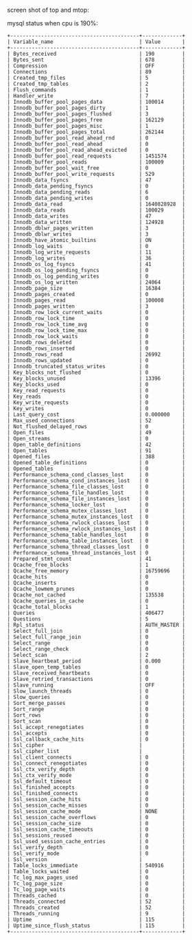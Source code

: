 
screen shot of top and mtop:


mysql status when cpu is 190%:

    +------------------------------------------+-------------+
    | Variable_name                            | Value       |
    +------------------------------------------+-------------+
    | Bytes_received                           | 190         |
    | Bytes_sent                               | 678         |
    | Compression                              | OFF         |
    | Connections                              | 89          |
    | Created_tmp_files                        | 5           |
    | Created_tmp_tables                       | 2           |
    | Flush_commands                           | 1           |
    | Handler_write                            | 7           |
    | Innodb_buffer_pool_pages_data            | 100014      |
    | Innodb_buffer_pool_pages_dirty           | 1           |
    | Innodb_buffer_pool_pages_flushed         | 3           |
    | Innodb_buffer_pool_pages_free            | 162129      |
    | Innodb_buffer_pool_pages_misc            | 1           |
    | Innodb_buffer_pool_pages_total           | 262144      |
    | Innodb_buffer_pool_read_ahead_rnd        | 0           |
    | Innodb_buffer_pool_read_ahead            | 0           |
    | Innodb_buffer_pool_read_ahead_evicted    | 0           |
    | Innodb_buffer_pool_read_requests         | 1451574     |
    | Innodb_buffer_pool_reads                 | 100009      |
    | Innodb_buffer_pool_wait_free             | 0           |
    | Innodb_buffer_pool_write_requests        | 529         |
    | Innodb_data_fsyncs                       | 47          |
    | Innodb_data_pending_fsyncs               | 0           |
    | Innodb_data_pending_reads                | 6           |
    | Innodb_data_pending_writes               | 0           |
    | Innodb_data_read                         | 1640828928  |
    | Innodb_data_reads                        | 100029      |
    | Innodb_data_writes                       | 47          |
    | Innodb_data_written                      | 124928      |
    | Innodb_dblwr_pages_written               | 3           |
    | Innodb_dblwr_writes                      | 3           |
    | Innodb_have_atomic_builtins              | ON          |
    | Innodb_log_waits                         | 0           |
    | Innodb_log_write_requests                | 11          |
    | Innodb_log_writes                        | 36          |
    | Innodb_os_log_fsyncs                     | 41          |
    | Innodb_os_log_pending_fsyncs             | 0           |
    | Innodb_os_log_pending_writes             | 0           |
    | Innodb_os_log_written                    | 24064       |
    | Innodb_page_size                         | 16384       |
    | Innodb_pages_created                     | 0           |
    | Innodb_pages_read                        | 100008      |
    | Innodb_pages_written                     | 3           |
    | Innodb_row_lock_current_waits            | 0           |
    | Innodb_row_lock_time                     | 0           |
    | Innodb_row_lock_time_avg                 | 0           |
    | Innodb_row_lock_time_max                 | 0           |
    | Innodb_row_lock_waits                    | 0           |
    | Innodb_rows_deleted                      | 0           |
    | Innodb_rows_inserted                     | 0           |
    | Innodb_rows_read                         | 26992       |
    | Innodb_rows_updated                      | 0           |
    | Innodb_truncated_status_writes           | 0           |
    | Key_blocks_not_flushed                   | 0           |
    | Key_blocks_unused                        | 13396       |
    | Key_blocks_used                          | 0           |
    | Key_read_requests                        | 0           |
    | Key_reads                                | 0           |
    | Key_write_requests                       | 0           |
    | Key_writes                               | 0           |
    | Last_query_cost                          | 0.000000    |
    | Max_used_connections                     | 52          |
    | Not_flushed_delayed_rows                 | 0           |
    | Open_files                               | 49          |
    | Open_streams                             | 0           |
    | Open_table_definitions                   | 42          |
    | Open_tables                              | 91          |
    | Opened_files                             | 388         |
    | Opened_table_definitions                 | 0           |
    | Opened_tables                            | 0           |
    | Performance_schema_cond_classes_lost     | 0           |
    | Performance_schema_cond_instances_lost   | 0           |
    | Performance_schema_file_classes_lost     | 0           |
    | Performance_schema_file_handles_lost     | 0           |
    | Performance_schema_file_instances_lost   | 0           |
    | Performance_schema_locker_lost           | 0           |
    | Performance_schema_mutex_classes_lost    | 0           |
    | Performance_schema_mutex_instances_lost  | 0           |
    | Performance_schema_rwlock_classes_lost   | 0           |
    | Performance_schema_rwlock_instances_lost | 0           |
    | Performance_schema_table_handles_lost    | 0           |
    | Performance_schema_table_instances_lost  | 0           |
    | Performance_schema_thread_classes_lost   | 0           |
    | Performance_schema_thread_instances_lost | 0           |
    | Prepared_stmt_count                      | 41          |
    | Qcache_free_blocks                       | 1           |
    | Qcache_free_memory                       | 16759696    |
    | Qcache_hits                              | 0           |
    | Qcache_inserts                           | 0           |
    | Qcache_lowmem_prunes                     | 0           |
    | Qcache_not_cached                        | 135538      |
    | Qcache_queries_in_cache                  | 0           |
    | Qcache_total_blocks                      | 1           |
    | Queries                                  | 406477      |
    | Questions                                | 5           |
    | Rpl_status                               | AUTH_MASTER |
    | Select_full_join                         | 0           |
    | Select_full_range_join                   | 0           |
    | Select_range                             | 0           |
    | Select_range_check                       | 0           |
    | Select_scan                              | 2           |
    | Slave_heartbeat_period                   | 0.000       |
    | Slave_open_temp_tables                   | 0           |
    | Slave_received_heartbeats                | 0           |
    | Slave_retried_transactions               | 0           |
    | Slave_running                            | OFF         |
    | Slow_launch_threads                      | 0           |
    | Slow_queries                             | 0           |
    | Sort_merge_passes                        | 0           |
    | Sort_range                               | 0           |
    | Sort_rows                                | 0           |
    | Sort_scan                                | 0           |
    | Ssl_accept_renegotiates                  | 0           |
    | Ssl_accepts                              | 0           |
    | Ssl_callback_cache_hits                  | 0           |
    | Ssl_cipher                               |             |
    | Ssl_cipher_list                          |             |
    | Ssl_client_connects                      | 0           |
    | Ssl_connect_renegotiates                 | 0           |
    | Ssl_ctx_verify_depth                     | 0           |
    | Ssl_ctx_verify_mode                      | 0           |
    | Ssl_default_timeout                      | 0           |
    | Ssl_finished_accepts                     | 0           |
    | Ssl_finished_connects                    | 0           |
    | Ssl_session_cache_hits                   | 0           |
    | Ssl_session_cache_misses                 | 0           |
    | Ssl_session_cache_mode                   | NONE        |
    | Ssl_session_cache_overflows              | 0           |
    | Ssl_session_cache_size                   | 0           |
    | Ssl_session_cache_timeouts               | 0           |
    | Ssl_sessions_reused                      | 0           |
    | Ssl_used_session_cache_entries           | 0           |
    | Ssl_verify_depth                         | 0           |
    | Ssl_verify_mode                          | 0           |
    | Ssl_version                              |             |
    | Table_locks_immediate                    | 540916      |
    | Table_locks_waited                       | 0           |
    | Tc_log_max_pages_used                    | 0           |
    | Tc_log_page_size                         | 0           |
    | Tc_log_page_waits                        | 0           |
    | Threads_cached                           | 0           |
    | Threads_connected                        | 52          |
    | Threads_created                          | 52          |
    | Threads_running                          | 9           |
    | Uptime                                   | 115         |
    | Uptime_since_flush_status                | 115         |
    +------------------------------------------+-------------+
